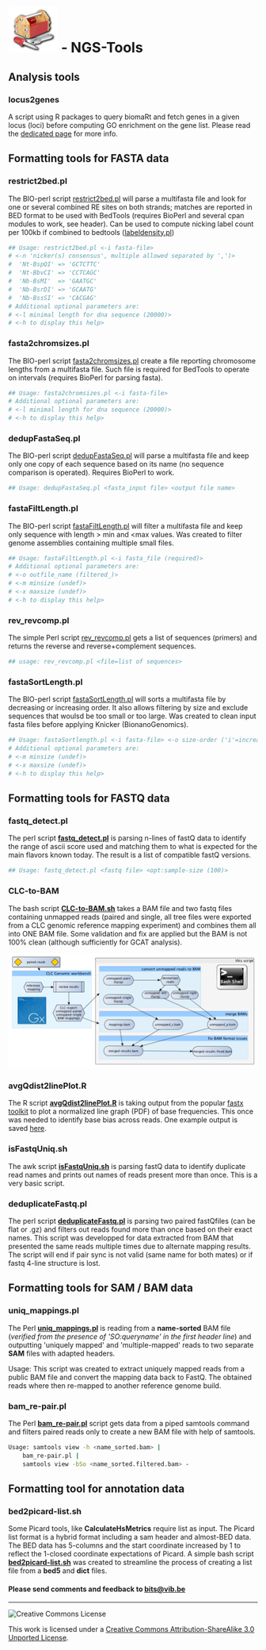 ![ngstools](pictures/toolbox.png) - NGS-Tools
========
## Analysis tools

### **locus2genes**

A script using R packages to query biomaRt and fetch genes in a given locus (loci) before computing GO enrichment on the gene list. Please read the [dedicated page](locus2genes/README.md) for more info.

## Formatting tools for FASTA data

### **restrict2bed.pl**

The BIO-perl script [restrict2bed.pl](fasta-tools/restrict2bed.pl) will parse a multifasta file and look for one or several combined RE sites on both strands; matches are reported in BED format to be used with BedTools (requires BioPerl and several cpan modules to work, see header). Can be used to compute nicking label count per 100kb if combined to bedtools ([labeldensity.pl](https://github.com/BITS-VIB/bionano-tools/blob/master/general-tools/labeldensity.pl))
```bash
## Usage: restrict2bed.pl <-i fasta-file>
# <-n 'nicker(s) consensus', multiple allowed separated by ',')>
#  'Nt-BspQI' => 'GCTCTTC'
#  'Nt-BbvCI' => 'CCTCAGC'
#  'Nb-BsMI'  => 'GAATGC'
#  'Nb-BsrDI' => 'GCAATG'
#  'Nb-BssSI' => 'CACGAG'
# Additional optional parameters are:
# <-l minimal length for dna sequence (20000)>
# <-h to display this help>
```

### **fasta2chromsizes.pl**

The BIO-perl script [fasta2chromsizes.pl](fasta-tools/fasta2chromsizes.pl) create a file reporting chromosome lengths from a multifasta file. Such file is required for BedTools to operate on intervals (requires BioPerl for parsing fasta).
```bash
## Usage: fasta2chromsizes.pl <-i fasta-file>
# Additional optional parameters are:
# <-l minimal length for dna sequence (20000)>
# <-h to display this help>
```

### **dedupFastaSeq.pl**

The BIO-perl script [dedupFastaSeq.pl](fasta-tools/dedupFastaSeq.pl) will parse a multifasta file and keep only one copy of each sequence based on its name (no sequence comparison is operated). Requires BioPerl to work.
```bash
## Usage: dedupFastaSeq.pl <fasta_input file> <output file name>
```

### **fastaFiltLength.pl**

The BIO-perl script [fastaFiltLength.pl](fasta-tools/fastaFiltLength.pl) will filter a multifasta file and keep only sequence with length > min and <max values. Was created to filter genome assemblies containing multiple small files.
```bash
## Usage: fastaFiltLength.pl <-i fasta_file (required)>
# Additional optional parameters are:
# <-o outfile_name (filtered_)>
# <-m minsize (undef)>
# <-x maxsize (undef)>
# <-h to display this help>
```

### **rev_revcomp.pl**

The simple Perl script [rev_revcomp.pl](fasta-tools/rev_revcomp.pl) gets a list of sequences (primers) and returns the reverse and reverse+complement sequences.
```bash
## usage: rev_revcomp.pl <file=list of sequences>
```

### **fastaSortLength.pl**

The BIO-perl script [fastaSortLength.pl](fasta-tools/fastaSortLength.pl) will sorts a multifasta file by decreasing or increasing order. It also allows filtering by size and exclude sequences that woulsd be too small or too large. Was created to clean input fasta files before applying Knicker (BionanoGenomics).
```bash
## Usage: fastaSortlength.pl <-i fasta-file> <-o size-order ('i'=increasing | 'd'=decreasing)>
# Additional optional parameters are:
# <-m minsize (undef)>
# <-x maxsize (undef)>
# <-h to display this help>
```

## Formatting tools for FASTQ data

### **fastq_detect.pl**

The perl script **[fastq_detect.pl](fastq-tools/fastq_detect.pl)** is parsing n-lines of fastQ data to identify the range of ascii score used and matching them to what is expected for the main flavors known today. The result is a list of compatible fastQ versions.
```bash
## Usage: fastq_detect.pl <fastq file> <opt:sample-size (100)>
```

### **CLC-to-BAM**

The bash script **[CLC-to-BAM.sh](fastq-tools/CLC-to-BAM.sh)**  takes a BAM file and two fastq files containing unmapped reads (paired and single, all tree files were exported from a CLC genomic reference mapping experiment) and combines them all into ONE BAM file. Some validation and fix are applied but the BAM is not 100% clean (although sufficiently for GCAT analysis).

![ngstools](pictures/CLC-convert.png)

### **avgQdist2linePlot.R**

The R script **[avgQdist2linePlot.R](fastq-tools/avgQdist2linePlot.R)** is taking output from the popular [fastx toolkit](http://hannonlab.cshl.edu/fastx_toolkit/) to plot a normalized line graph (PDF) of base frequencies. This once was needed to identify base bias across reads. One example output is saved [here](pictures/avgQdist2linePlot.png).

### **isFastqUniq.sh**

The awk script **[isFastqUniq.sh](fastq-tools/isFastqUniq.sh)** is parsing fastQ data to identify duplicate read names and prints out names of reads present more than once. This is a very basic script.

### **deduplicateFastq.pl**

The perl script **[deduplicateFastq.pl](fastq-tools/deduplicateFastq.pl)** is parsing two paired fastQfiles (can be flat or .gz) and filters out reads found more than once based on their exact names. This script was developped for data extracted from BAM that presented the same reads multiple times due to alternate mapping results. The script will end if pair sync is not valid (same name for both mates) or if fastq 4-line structure is lost.

## Formatting tools for SAM / BAM data

### **uniq_mappings.pl**

The Perl **[uniq_mappings.pl](bam-tools/uniq_mappings.pl)** is reading from a **name-sorted** BAM file (*verified from the presence of 'SO:queryname' in the first header line*) and outputting 'uniquely mapped' and 'multiple-mapped' reads to two separate **SAM** files with adapted headers.

Usage: This script was created to extract uniquely mapped reads from a public BAM file and convert the mapping data back to FastQ. The obtained reads where then re-mapped to another reference genome build.

### **bam_re-pair.pl**

The Perl **[bam_re-pair.pl](bam-tools/bam_re-pair.pl)** script gets data from a piped samtools command and filters paired reads only to create a new BAM file with help of samtools.

```bash
Usage: samtools view -h <name_sorted.bam> | 
	bam_re-pair.pl | 
	samtools view -bSo <name_sorted.filtered.bam> -
```

## Formatting tool for annotation data

### **bed2picard-list.sh**

Some Picard tools, like **CalculateHsMetrics** require list as input. The Picard list format is a hybrid format including a sam header and almost-BED data. The BED data has 5-columns and the start coordinate increased by 1 to reflect the 1-closed coordinate expectations of Picard. A simple bash script **[bed2picard-list.sh](bam-tools/bed2picard-list.sh)** was created to streamline the process of creating a list file from a **bed5** and **dict** files.


<h4>Please send comments and feedback to <a href="mailto:bits@vib.be">bits@vib.be</a></h4>

------------

![Creative Commons License](http://i.creativecommons.org/l/by-sa/3.0/88x31.png?raw=true)

This work is licensed under a [Creative Commons Attribution-ShareAlike 3.0 Unported License](http://creativecommons.org/licenses/by-sa/3.0/).
